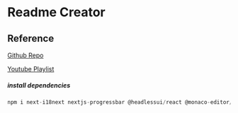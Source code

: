 # Readme Creator

## Reference
[Github Repo](https://github.com/kuluruvineeth/readmecreator)

[Youtube Playlist](https://www.youtube.com/watch?v=LUkVI66nETA&list=PLcAVdtHk_JSQXiyZw0L9J9VyWZJaOe-lz&pp=iAQB)

##### install dependencies
```js
npm i next-i18next nextjs-progressbar @headlessui/react @monaco-editor/react @dnd-kit/core @dnd-kit/modifiers @dnd-kit/sortable react-markdown remark-gfm
```